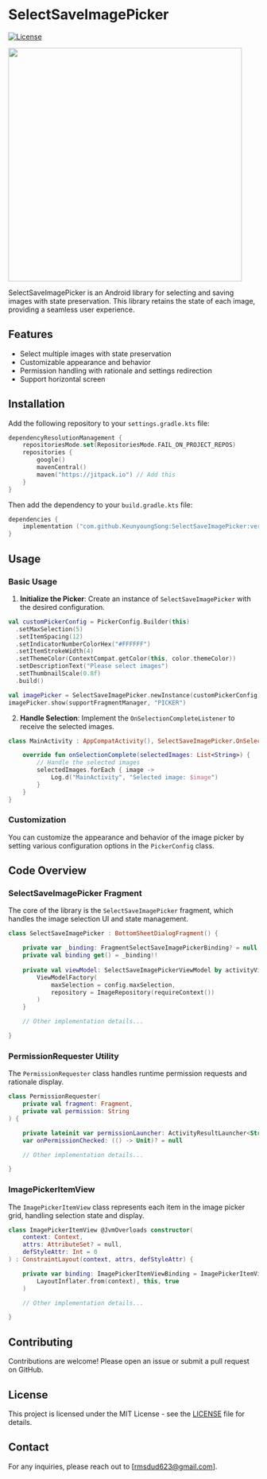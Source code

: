 # SelectSaveImagePicker

[![License](https://img.shields.io/badge/license-MIT-blue.svg)](LICENSE)

<img src="https://github.com/KeunyoungSong/SelectSaveImagePicker/assets/84883277/246bf62e-2761-4469-9d08-89faffc4c866" height="470"/>

SelectSaveImagePicker is an Android library for selecting and saving images with state preservation. This library retains the state of each image, providing a seamless user experience.

## Features

- Select multiple images with state preservation
- Customizable appearance and behavior
- Permission handling with rationale and settings redirection
- Support horizontal screen

## Installation

Add the following repository to your `settings.gradle.kts` file:

```kts
dependencyResolutionManagement {
    repositoriesMode.set(RepositoriesMode.FAIL_ON_PROJECT_REPOS)
    repositories {
        google()
        mavenCentral()
        maven("https://jitpack.io") // Add this
    }
}
```

Then add the dependency to your `build.gradle.kts` file:

```kts
dependencies {
	implementation ("com.github.KeunyoungSong:SelectSaveImagePicker:version")
}
```

## Usage

### Basic Usage

1. **Initialize the Picker**: Create an instance of `SelectSaveImagePicker` with the desired configuration.

```kotlin
val customPickerConfig = PickerConfig.Builder(this)
  .setMaxSelection(5)
  .setItemSpacing(12)
  .setIndicatorNumberColorHex("#FFFFFF")
  .setItemStrokeWidth(4)
  .setThemeColor(ContextCompat.getColor(this, color.themeColor))
  .setDescriptionText("Please select images")
  .setThumbnailScale(0.8f)
  .build()

val imagePicker = SelectSaveImagePicker.newInstance(customPickerConfig)
imagePicker.show(supportFragmentManager, "PICKER")
```

2. **Handle Selection**: Implement the `OnSelectionCompleteListener` to receive the selected images.

```kotlin
class MainActivity : AppCompatActivity(), SelectSaveImagePicker.OnSelectionCompleteListener {

    override fun onSelectionComplete(selectedImages: List<String>) {
        // Handle the selected images
        selectedImages.forEach { image ->
            Log.d("MainActivity", "Selected image: $image")
        }
    }
}
```

### Customization

You can customize the appearance and behavior of the image picker by setting various configuration options in the `PickerConfig` class.

## Code Overview

### SelectSaveImagePicker Fragment

The core of the library is the `SelectSaveImagePicker` fragment, which handles the image selection UI and state management.

```kotlin
class SelectSaveImagePicker : BottomSheetDialogFragment() {

    private var _binding: FragmentSelectSaveImagePickerBinding? = null
    private val binding get() = _binding!!
    
    private val viewModel: SelectSaveImagePickerViewModel by activityViewModels {
        ViewModelFactory(
            maxSelection = config.maxSelection,
            repository = ImageRepository(requireContext())
        )
    }

    // Other implementation details...

}
```

### PermissionRequester Utility

The `PermissionRequester` class handles runtime permission requests and rationale display.

```kotlin
class PermissionRequester(
    private val fragment: Fragment,
    private val permission: String
) {

    private lateinit var permissionLauncher: ActivityResultLauncher<String>
    var onPermissionChecked: (() -> Unit)? = null

    // Other implementation details...

}
```

### ImagePickerItemView

The `ImagePickerItemView` class represents each item in the image picker grid, handling selection state and display.

```kotlin
class ImagePickerItemView @JvmOverloads constructor(
    context: Context,
    attrs: AttributeSet? = null,
    defStyleAttr: Int = 0
) : ConstraintLayout(context, attrs, defStyleAttr) {

    private var binding: ImagePickerItemViewBinding = ImagePickerItemViewBinding.inflate(
        LayoutInflater.from(context), this, true
    )

    // Other implementation details...

}
```

## Contributing

Contributions are welcome! Please open an issue or submit a pull request on GitHub.

## License

This project is licensed under the MIT License - see the [LICENSE](LICENSE) file for details.

## Contact

For any inquiries, please reach out to [rmsdud623@gmail.com].
